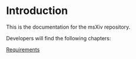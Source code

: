 # Introduction

This is the documentation for the msXiv repository.

Developers will find the following chapters:

[Requirements](dev/requirements/requirements.md)
